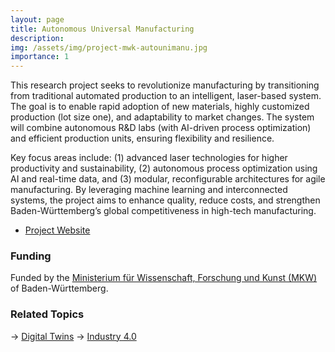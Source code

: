 ```yaml
---
layout: page
title: Autonomous Universal Manufacturing
description: 
img: /assets/img/project-mwk-autounimanu.jpg
importance: 1
---
```


This research project seeks to revolutionize manufacturing by transitioning from traditional automated production to an intelligent, laser-based system. The goal is to enable rapid adoption of new materials, highly customized production (lot size one), and adaptability to market changes. The system will combine autonomous R&D labs (with AI-driven process optimization) and efficient production units, ensuring flexibility and resilience.

Key focus areas include: (1) advanced laser technologies for higher productivity and sustainability, (2) autonomous process optimization using AI and real-time data, and (3) modular, reconfigurable architectures for agile manufacturing. By leveraging machine learning and interconnected systems, the project aims to enhance quality, reduce costs, and strengthen Baden-Württemberg’s global competitiveness in high-tech manufacturing.

- [Project Website](https://www.icm-bw.de/forschung/projektuebersicht/detailseite/flt2-autounimanu)

### Funding

Funded by the [Ministerium für Wissenschaft, Forschung und Kunst (MKW)](https://mwk.baden-wuerttemberg.de/) of Baden-Württemberg.

### Related Topics

→ [Digital Twins](https://wortmann.ac/dts/)
→ [Industry 4.0](https://wortmann.ac/i40/)
